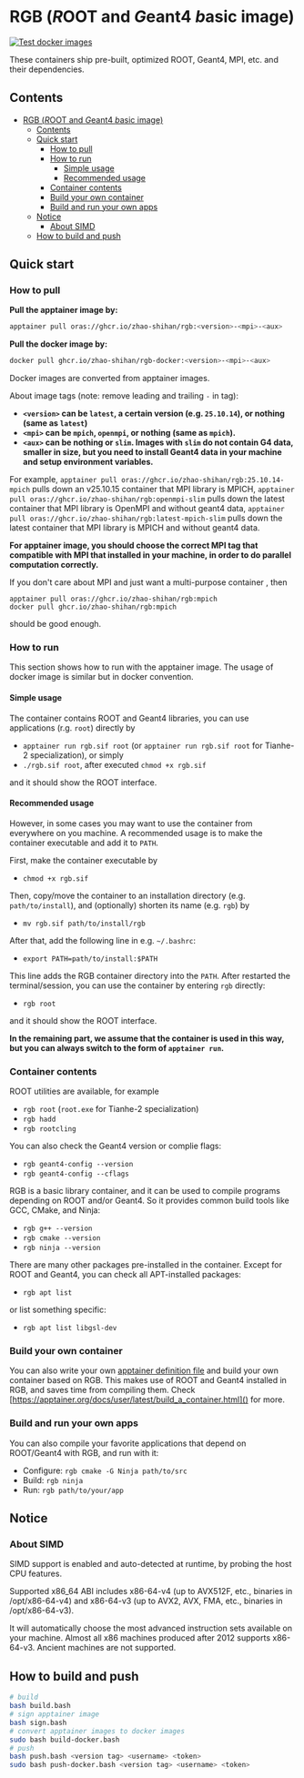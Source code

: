 # RGB (*R*OOT and *G*eant4 *b*asic image)

[![Test docker images](https://github.com/zhao-shihan/RGB/actions/workflows/test-docker-images.yml/badge.svg)](https://github.com/zhao-shihan/RGB/actions/workflows/test-docker-images.yml)

These containers ship pre-built, optimized ROOT, Geant4, MPI, etc. and their dependencies.

## Contents

- [RGB (*R*OOT and *G*eant4 *b*asic image)](#rgb-root-and-geant4-basic-image)
  - [Contents](#contents)
  - [Quick start](#quick-start)
    - [How to pull](#how-to-pull)
    - [How to run](#how-to-run)
      - [Simple usage](#simple-usage)
      - [Recommended usage](#recommended-usage)
    - [Container contents](#container-contents)
    - [Build your own container](#build-your-own-container)
    - [Build and run your own apps](#build-and-run-your-own-apps)
  - [Notice](#notice)
    - [About SIMD](#about-simd)
  - [How to build and push](#how-to-build-and-push)

## Quick start

### How to pull

**Pull the apptainer image by:**
```bash
apptainer pull oras://ghcr.io/zhao-shihan/rgb:<version>-<mpi>-<aux>
```
**Pull the docker image by:**
```bash
docker pull ghcr.io/zhao-shihan/rgb-docker:<version>-<mpi>-<aux>
```
Docker images are converted from apptainer images.

About image tags (note: remove leading and trailing `-` in tag):
- **`<version>` can be `latest`, a certain version (e.g. `25.10.14`), or nothing (same as `latest`)**
- **`<mpi>` can be `mpich`, `openmpi`, or nothing (same as `mpich`).**
- **`<aux>` can be nothing or `slim`. Images with `slim` do not contain G4 data, smaller in size, but you need to install Geant4 data in your machine and setup environment variables.**

For example, `apptainer pull oras://ghcr.io/zhao-shihan/rgb:25.10.14-mpich` pulls down an v25.10.15 container that MPI library is MPICH, `apptainer pull oras://ghcr.io/zhao-shihan/rgb:openmpi-slim` pulls down the latest container that MPI library is OpenMPI and without geant4 data, `apptainer pull oras://ghcr.io/zhao-shihan/rgb:latest-mpich-slim` pulls down the latest container that MPI library is MPICH and without geant4 data.

**For apptainer image, you should choose the correct MPI tag that compatible with MPI that installed in your machine, in order to do parallel computation correctly.** 

If you don't care about MPI and just want a multi-purpose container , then
```
apptainer pull oras://ghcr.io/zhao-shihan/rgb:mpich
docker pull ghcr.io/zhao-shihan/rgb:mpich
```
should be good enough.

### How to run

This section shows how to run with the apptainer image. The usage of docker image is similar but in docker convention.

#### Simple usage

The container contains ROOT and Geant4 libraries, you can use applications (r.g. `root`) directly by

- `apptainer run rgb.sif root` (or `apptainer run rgb.sif root` for Tianhe-2 specialization), or simply
- `./rgb.sif root`, after executed `chmod +x rgb.sif`

and it should show the ROOT interface. 

#### Recommended usage

However, in some cases you may want to use the container from everywhere on you machine.
A recommended usage is to make the container executable and add it to `PATH`.

First, make the container executable by

- `chmod +x rgb.sif`

Then, copy/move the container to an installation directory (e.g. `path/to/install`), and (optionally) shorten its name (e.g. `rgb`) by

- `mv rgb.sif path/to/install/rgb`

After that, add the following line in e.g. `~/.bashrc`:

- `export PATH=path/to/install:$PATH`

This line adds the RGB container directory into the `PATH`.
After restarted the terminal/session, you can use the container by entering `rgb` directly:

- `rgb root`
  
and it should show the ROOT interface.

**In the remaining part, we assume that the container is used in this way, but you can always switch to the form of `apptainer run`.**

### Container contents

ROOT utilities are available, for example

- `rgb root` (`root.exe` for Tianhe-2 specialization)
- `rgb hadd`
- `rgb rootcling`

You can also check the Geant4 version or complie flags:

- `rgb geant4-config --version`
- `rgb geant4-config --cflags`

RGB is a basic library container, and it can be used to compile programs depending on ROOT and/or Geant4.
So it provides common build tools like GCC, CMake, and Ninja:

- `rgb g++ --version`
- `rgb cmake --version`
- `rgb ninja --version`

There are many other packages pre-installed in the container.
Except for ROOT and Geant4, you can check all APT-installed packages:

- `rgb apt list`

or list something specific:

- `rgb apt list libgsl-dev`

### Build your own container

You can also write your own [apptainer definition file](https://apptainer.org/docs/user/latest/definition_files.html) and build your own container based on RGB.
This makes use of ROOT and Geant4 installed in RGB, and saves time from compiling them.
Check [https://apptainer.org/docs/user/latest/build_a_container.html]() for more.

### Build and run your own apps

You can also compile your favorite applications that depend on ROOT/Geant4 with RGB, and run with it:

- Configure: `rgb cmake -G Ninja path/to/src`
- Build: `rgb ninja`
- Run: `rgb path/to/your/app`

## Notice

### About SIMD

SIMD support is enabled and auto-detected at runtime, by probing the host CPU features.

Supported x86_64 ABI includes x86-64-v4 (up to AVX512F, etc., binaries in /opt/x86-64-v4) and x86-64-v3 (up to AVX2, AVX, FMA, etc., binaries in /opt/x86-64-v3).

It will automatically choose the most advanced instruction sets available on your machine. Almost all x86 machines produced after 2012 supports x86-64-v3. Ancient machines are not supported.

## How to build and push

```bash
# build
bash build.bash
# sign apptainer image
bash sign.bash
# convert apptainer images to docker images
sudo bash build-docker.bash
# push
bash push.bash <version tag> <username> <token>
sudo bash push-docker.bash <version tag> <username> <token>
```
